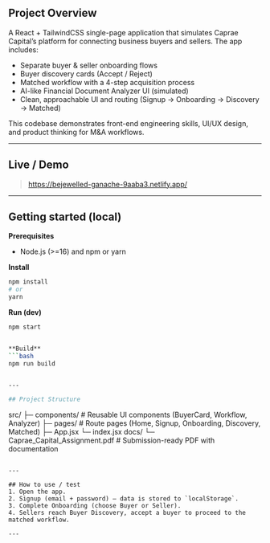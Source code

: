 ## Project Overview
A React + TailwindCSS single-page application that simulates Caprae Capital’s platform for connecting business buyers and sellers. The app includes:
- Separate buyer & seller onboarding flows
- Buyer discovery cards (Accept / Reject)
- Matched workflow with a 4-step acquisition process
- AI-like Financial Document Analyzer UI (simulated)
- Clean, approachable UI and routing (Signup → Onboarding → Discovery → Matched)

This codebase demonstrates front-end engineering skills, UI/UX design, and product thinking for M&A workflows.

---

## Live / Demo
> https://bejewelled-ganache-9aaba3.netlify.app/

---

## Getting started (local)

**Prerequisites**
- Node.js (>=16) and npm or yarn

**Install**
```bash
npm install
# or
yarn
```

**Run (dev)**
```bash
npm start


**Build**
```bash
npm run build


---

## Project Structure
```
src/
├─ components/       # Reusable UI components (BuyerCard, Workflow, Analyzer)
├─ pages/            # Route pages (Home, Signup, Onboarding, Discovery, Matched)
├─ App.jsx
└─ index.jsx
docs/
└─ Caprae_Capital_Assignment.pdf  # Submission-ready PDF with documentation
```

---

## How to use / test
1. Open the app.
2. Signup (email + password) — data is stored to `localStorage`.
3. Complete Onboarding (choose Buyer or Seller).
4. Sellers reach Buyer Discovery, accept a buyer to proceed to the matched workflow.

---

